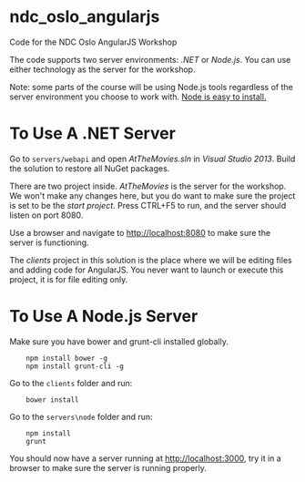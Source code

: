 ndc_oslo_angularjs
====================
Code for the NDC Oslo AngularJS Workshop

The code supports two server environments: *.NET* or *Node.js*. You can use either technology as the server for the workshop. 

Note: some parts of the course will be using Node.js tools regardless of the server environment you choose to work with. [Node is easy to install.](http://nodejs.org/)

To Use A .NET Server
====================

Go to `servers/webapi` and open *AtTheMovies.sln* in *Visual Studio 2013*. Build the solution to restore all
NuGet packages.

There are two project inside. *AtTheMovies* is the server for the workshop. We won't make any changes here, but you
do want to make sure the project is set to be the *start project*. Press CTRL+F5 to run, and the server should listen on port 8080.

Use a browser and navigate to [http://localhost:8080](http://localhost:8080) to make sure the server is functioning.

The *clients* project in this solution is the place where we will be editing files and adding code for AngularJS. You never want to launch or execute this project, it is for file editing only.

To Use A Node.js Server
====================
Make sure you have bower and grunt-cli installed globally.
````    
    npm install bower -g
    npm install grunt-cli -g
````

Go to the `clients` folder and run:
````
    bower install
````

Go to the `servers\node` folder and run:
````    
    npm install
    grunt
````   

You should now have a server running at [http://localhost:3000](http://localhost:3000), try it in a browser to make sure the server is running properly.
